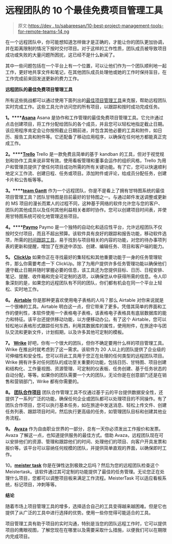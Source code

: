 # 远程团队的 10 个最佳免费项目管理工具

> 原文:[https://dev . to/sabareesan/10-best-project-management-tools-for-remote-teams-14 ng](https://dev.to/sabareesan/10-best-project-management-tools-for-remote-teams-14ng)

在一个远程团队中，你可能想知道怎样做才是正确的，才能让你的团队更加协调，并在距离限制的情况下按时交付项目。对于这样的工作性质，团队成员被导致项目成功或失败的大量问题所困扰，这已经不是什么新闻了。

其中一些问题包括在一个平台上有一个位置，可以让他们作为一个团队顺利地一起工作，更好地共享文件和笔记，在其他团队成员处理他或她的工作时保持盲目，在工作完成前来回发送更新的费力工作。

**远程团队的最佳免费项目管理工具**

所有这些挑战都可以通过使用下面列出的[最佳项目管理工具](https://biz30.timedoctor.com/guide/project-management-tools/)来克服，帮助远程团队实时完成工作。这些工具允许访问您的所有项目，以跟踪和按时成功完成任务。

**1。****[Asana](https://asana.com)**
Asana 是协作和工作管理的最佳免费项目管理工具。它允许通过点击创建项目，将工作分配给团队的各个成员，并且您可以轻松地指定截止日期。该应用程序肯定会让你按照截止日期前进，并包含其他必要的工具和附件，如日历、报告工具和附件等。它还配备了移动应用程序，以确保在任何地方都能真正完成工作。

**2。****[Trello](https://trello.com/)**
Trello 是一款免费且简单的基于 kandban 的工具，但对于视觉规划和协作工具来说非常有效。使用看板管理和董事会运作的组织风格，Trello 为用户和管理员提供了使任何项目成功所需的所有关键功能。有了它，您可以快速顺利地定义工作流、创建日程、任务或项目。添加附件或评论，给成员分配任务，创建卡片和公告板等等。

**3。****[team Gantt](https://www.teamgantt.com/)**
作为一个远程团队，你是不是看上了拥有甘特图系统的最佳项目管理工具？团队甘特图是目前最好的甘特图之一。与通过邮件发送调整或更新的 MS 项目的漫长而累人的过程不同，这种基于网络的软件允许您与您的客户、团队的其他成员以及任何其他利益相关者即时协作。您可以创建项目时间表，并使用甘特图系统可视化地管理这些项目。

**4。****[Paymo](http://www.paymoapp.com/)**
Paymo 是一个独特的自动化和适应性平台，允许远程团队不仅按时交付项目，而且不超出预算。该软件具有良好的跟踪和报告功能，移动软件选项，所需的[时间跟踪工具](https://biz30.timedoctor.com/best-time-management-apps/)，易于找到与项目相关的内容的功能，对您的待办事项列表的更新和提醒，增加了在旅途中添加、创建、编辑任务、项目和客户端的能力。

**5。** **[ClickUp](https://clickup.com/)**
如果你正在寻找最好的集轻松和其他重要功能于一身的任务管理软件，那么你需要考虑一下 ClickUp。除了为用户提供许多任务管理功能以确保他们遵守截止日期并随时掌握必要的信息，该工具还为您提供目标、日历、日程安排、笔记、提醒、收件箱和完全可定制的选项，以确保您从中获得所需的信息。令人印象深刻的是，如果您的远程团队有不同的团队，你们都有机会在同一个平台上轻松、实时地工作。

**6。** **[Airtable](https://airtable.com/)**
你是那种更喜欢使用电子表格的人吗？那么 Airtable 对你来说就是一个很棒的工具。Airtable 明白这一点，但它带来了更多。凭借其简单的界面和工作的便利性，本软件使用一个表格电子表格，该表格电子表格具有底层数据库的能力和特征。该平台还提供移动功能，以方便移动办公。有了这个 Airtable，您可以轻松地以表格形式跟踪任何东西，利用其数据库的属性，使用附件，在旅途中与团队交流和更新文件，计划假期，以及许多其他可定制的模板。

**7。** **[Wrike](https://www.wrike.com/)**
好吧，你有一个很大的团队，但你不确定要用什么样的项目管理工具。Wrike 在推出时就考虑到了这一需求。该软件为 20 人以上的团队提供了企业级的可伸缩性和安全性。您可以将此工具用于您正在处理的任何类型的远程团队项目。Wrike 拥有许多对任何团队的成功至关重要的功能，包括日历、甘特图、项目创建和结构化、工作量视图、资源管理、可定制的仪表板、任务创建、基于任务状态的自动分配，等等。如果你的团队需要一个大的团队，无论你是在创意部门还是在销售和营销部门，Wrike 都有你需要的。

**8。** **[团队合作项目](http://www.teamwork.com/)**
团队合作管理工具不仅通过基于云的平台提供数据安全性，还提供了一系列广泛的功能，确保任何企业或团队都可以处理项目的不同操作。有了团队合作项目，您可以执行基本任务，如在旅途中发送消息、轻松上传文件、创建任务列表、跟踪项目时间，然后执行更高级的任务，如管理团队目标和创建其他业务流程。

**9。** **[Avaza](https://www.avaza.com/)**
作为自由职业世界的一部分，总有一天你必须发出工作报价和发票。Avaza 了解这一点，也知道提供服务的最佳方式。借助 Avaza，远程团队现在可以安排他们的资源、管理和跟踪他们的时间、处理他们的项目、向客户开具发票和报价等。该平台可以容纳任何规模的团队，并提供简单直观的界面，以确保即时工作。

10。**[meister task](https://www.meistertask.com/)**
你是在弹性达到极致之后吗？然后为您的远程团队检查这个 Meistertask。该软件通过其可定制的功能提供了最佳的任务管理。无论您正在处理什么项目，您都可以调整项目板来满足工作流程。MeisterTask 可以适应看板系统，标记项目，冲刺等等。

**结论**

随着市场上项目管理工具的增多，选择适合自己的工具变得越来越困难。但是它也提供了从广泛的工具中进行选择的优势。使用一些你觉得可能适合的工具。

项目管理工具有助于项目的实时沟通，特别是当您的团队远程工作时，它可以提供项目的鹰眼视图，了解您现在在哪里以及需要采取什么措施，以便我们可以在期限内完成项目。